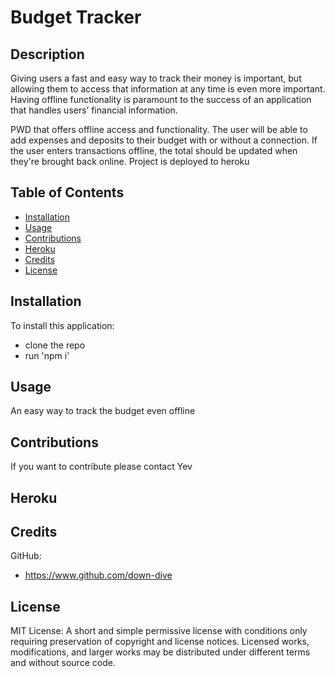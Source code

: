 # Budget Tracker

## Description
Giving users a fast and easy way to track their money is important, but allowing them to access that information at any time is even more important. Having offline functionality is paramount to the success of an application that handles users’ financial information.

PWD that offers offline access and functionality. The user will be able to add expenses and deposits to their budget with or without a connection. If the user enters transactions offline, the total should be updated when they're brought back online. 
Project is deployed to heroku

## Table of Contents

* [Installation](#installation)
* [Usage](#usage)
* [Contributions](#contributions)
* [Heroku]($heroku-url)
* [Credits](#credits)
* [License](#license)

## Installation
To install this application:
* clone the repo 
* run 'npm i' 


## Usage
An easy way to track the budget even offline

## Contributions
If you want to contribute please contact Yev

## Heroku


## Credits
GitHub: 
* https://www.github.com/down-dive

## License
MIT License: A short and simple permissive license with conditions only requiring preservation of copyright and license notices. Licensed works, modifications, and larger works may be distributed under different terms and without source code.